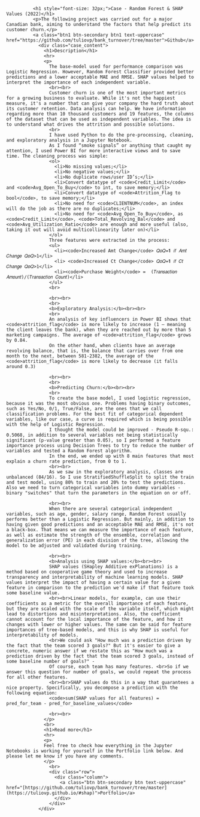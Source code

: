               <h1 style="font-size: 32px;">Case - Random Forest & SHAP Values (2022)</h1>
              <p>The following project was carried out for a major Canadian bank, aiming to understand the factors that help predict its customer churn.</p>
              <a class="btn1 btn-secondary btn1 text-uppercase" href="https://github.com/tuliovp/bank_turnover/tree/master">Github</a>
                <div class="case_content">
                  <h1>Description</h1>
                  <hr>
                  <p>
                    The base-model used for performance comparison was Logistic Regression. However, Random Forest Classifier provided better predictions and a lower acceptable MAE and RMSE. SHAP values helped to interpret the importance of each independent variable.
                    <br><br>
                    Customer churn is one of the most important metrics for a growing business to evaluate. While it's not the happiest measure, it's a number that can give your company the hard truth about its customer retention. Data analysis can help. We have information regarding more than 10 thousand customers and 19 features, the columns of the dataset that can be used as independent variables. The idea is to understand what drives the attrition and possible solutions.
                    <br>
                    I have used Python to do the pre-processing, cleaning, and exploratory analysis in a Jupyter Notebook.
                    As I found “smoke signals” or anything that caught my attention, I used Power BI for more interactive views and to save time. The cleaning process was simple: 
                    <ol>
                      <li>No missing values;</li>
                      <li>No negative values;</li>
                      <li>No duplicate rows/user ID’s;</li>
                      <li>Convert datatype of <code>Credit_Limit</code> and <code>Avg_Open_To_Buy</code> to int, to save memory;</li>
                      <li>Convert datatype of <code>Attrition_Flag to bool</code>, to save memory;</li>
                      <li>No need for <code>CLIENTNUM</code>, an index will do the job as there are no duplicates;</li>
                      <li>No need for <code>Avg_Open_To_Buy</code>, as <code>Credit_Limit</code>, <code>Total_Revolving_Bal</code> and <code>Avg_Utilization_Ratio</code> are enough and more useful (also, taking it out will avoid multicollinearity later on)</li>
                    </ol>
                    Three features were extracted in the process:
                    <ul>
                      <li><code>Increased Amt Change</code> 𝑄𝑜𝑄=𝟏 𝑖𝑓 𝐴𝑚𝑡 𝐶ℎ𝑎𝑛𝑔𝑒 𝑄𝑜𝑄>1</li>
                      <li> <code>Increased Ct Change</code> 𝑄𝑜𝑄=𝟏 𝑖𝑓 𝐶𝑡 𝐶ℎ𝑎𝑛𝑔𝑒 𝑄𝑜𝑄>1</li>
                      <li><code>Purchase Weight</code> =  (𝑇𝑟𝑎𝑛𝑠𝑎𝑐𝑡𝑖𝑜𝑛 𝐴𝑚𝑜𝑢𝑛𝑡)/(𝑇𝑟𝑎𝑛𝑠𝑎𝑐𝑡𝑖𝑜𝑛 𝐶𝑜𝑢𝑛𝑡)</li>
                    </ul>
                    <br>

                    <br><br>
                    <br>
                    <b>Exploratory Analysis:</b><br><br>
                    <br>
                    An analysis of key influencers in Power BI shows that <code>attrition_flag</code> is more likely to increase (1 – meaning the client leaves the bank), when they are reached out by more than 5 marketing campaigns. The average of <code>attrition_flag</code> grows by 0.84.
                    On the other hand, when clients have an average revolving balance, that is, the balance that carries over from one month to the next, between 581-2382, the average of the <code>attrition_flag</code> is more likely to decrease (it falls around 0.3)

                    <br><br>
                    <br>
                    <b>Predicting Churn:</b><br><br>
                    <br>
                    To create the base model, I used logistic regression, because it was the most obvious one. Problems having binary outcomes, such as Yes/No, 0/1, True/False, are the ones that we call classification problems. For the best fit of categorical dependent variables, like our case, a curve is required which is being possible with the help of Logistic Regression.
                    I thought the model could be improved - Pseudo R-squ.: 0.5068, in addition to several variables not being statistically significant (p-value greater than 0.05), so I performed a feature importance process using Decision Trees to try to reduce the number of variables and tested a Random Forest algorithm.
                    In the end, we ended up with 8 main features that most explain a churn rate prediction, from 0 to 1.
                    <br><br>
                    As we saw in the exploratory analysis, classes are unbalanced (84/16). So I use StratifiedShuffleSplit to split the train and test model, using 80% to train and 20% to test the predictions. Also we need to turn categorical variables into dummy variables - binary "switches" that turn the parameters in the equation on or off.

                    <br><br>
                    When there are several categorical independent variables, such as age, gender, salary range, Random Forest usually performs better than a Logistic Regression. But mainly, in addition to having given good predictions and an acceptable MAE and RMSE, it's not a black-box. That means we can measure the importance of each feature, as well as estimate the strength of the ensemble, correlation and generalization error (PE) in each division of the tree, allowing the model to be adjusted and validated during training.

                    <br><br>
                    <b>Analysis using SHAP values:</b><br><br>
                    SHAP values (SHapley Additive exPlanations) is a method based on cooperative game theory and used to increase transparency and interpretability of machine learning models. SHAP values interpret the impact of having a certain value for a given feature in comparison to the prediction we'd make if that feature took some baseline value. 
                    <br><br>Linear models, for example, can use their coefficients as a metric for the overall importance of each feature, but they are scaled with the scale of the variable itself, which might lead to distortions and misinterpretations. Also, the coefficient cannot account for the local importance of the feature, and how it changes with lower or higher values. The same can be said for feature importances of tree-based models, and this is why SHAP is useful for interpretability of models.
                    <br>We could ask "How much was a prediction driven by the fact that the team scored 3 goals?" But it's easier to give a concrete, numeric answer if we restate this as "How much was a prediction driven by the fact that the team scored 3 goals, instead of some baseline number of goals?" - 
                    Of course, each team has many features. <br>So if we answer this question for number of goals, we could repeat the process for all other features.
                    <br><br>SHAP values do this in a way that guarantees a nice property. Specifically, you decompose a prediction with the following equation:
                    <code>sum(SHAP values for all features) = pred_for_team - pred_for_baseline_values</code>

                    <br><br>
                  </p>
                  <br>
                  <h1>Read more</h1>
                  <hr>
                  <p>
                  Feel free to check how everything in the Jupyter Notebooks is working for yourself in the Portfolio link below. And please let me know if you have any comments.
                  </p>
                    <br>
                    <div class="row">
                      <div class="column">
                        <a class="btn btn-secondary btn text-uppercase" href="[https://github.com/tuliovp/bank_turnover/tree/master](https://tuliovp.github.io/#shap)">Portfolio</a>
                      </div>
                    </div>
                </div>
